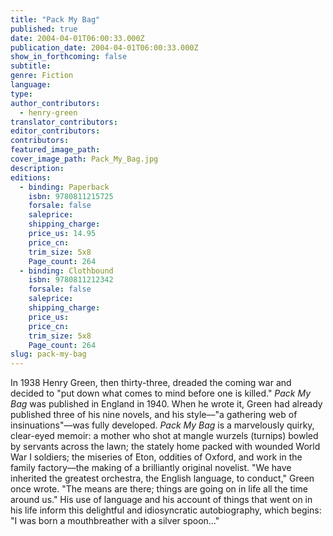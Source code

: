 ```yaml
---
title: "Pack My Bag"
published: true
date: 2004-04-01T06:00:33.000Z
publication_date: 2004-04-01T06:00:33.000Z
show_in_forthcoming: false
subtitle:
genre: Fiction
language:
type:
author_contributors:
  - henry-green
translator_contributors:
editor_contributors:
contributors:
featured_image_path:
cover_image_path: Pack_My_Bag.jpg
description:
editions:
  - binding: Paperback
    isbn: 9780811215725
    forsale: false
    saleprice:
    shipping_charge:
    price_us: 14.95
    price_cn:
    trim_size: 5x8
    Page_count: 264
  - binding: Clothbound
    isbn: 9780811212342
    forsale: false
    saleprice:
    shipping_charge:
    price_us:
    price_cn:
    trim_size: 5x8
    Page_count: 264
slug: pack-my-bag
---
```


In 1938 Henry Green, then thirty-three, dreaded the coming war and decided to "put down what comes to mind before one is killed." _Pack My Bag_ was published in England in 1940. When he wrote it, Green had already published three of his nine novels, and his style––"a gathering web of insinuations"––was fully developed. _Pack My Bag_ is a marvelously quirky, clear-eyed memoir: a mother who shot at mangle wurzels (turnips) bowled by servants across the lawn; the stately home packed with wounded World War I soldiers; the miseries of Eton, oddities of Oxford, and work in the family factory––the making of a brilliantly original novelist. "We have inherited the greatest orchestra, the English language, to conduct," Green once wrote. "The means are there; things are going on in life all the time around us." His use of language and his account of things that went on in his life inform this delightful and idiosyncratic autobiography, which begins: "I was born a mouthbreather with a silver spoon..."

